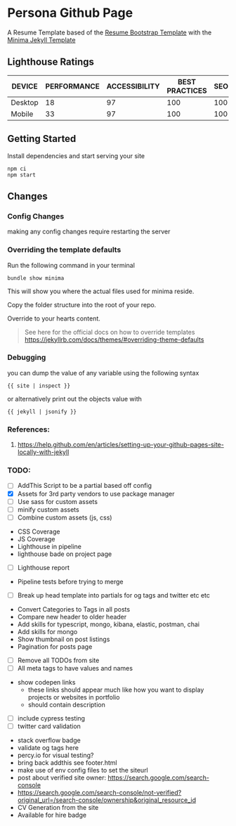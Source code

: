 # Persona Github Page
A Resume Template based of the [Resume Bootstrap Template](https://startbootstrap.com/themes/resume/) with the [Minima Jekyll Template](https://jekyll.github.io/minima/)

## Lighthouse Ratings

| **DEVICE**    | **PERFORMANCE**   | **ACCESSIBILITY** | **BEST PRACTICES**    | **SEO**   | **PWA**   |
| ------------- | ----------------- | ----------------- | --------------------- | --------- | --------- |
| Desktop       | 18                | 97                | 100                   | 100       | n/a       |
| Mobile        | 33                | 97                | 100                   | 100       | n/a       |

## Getting Started
Install dependencies and start serving your site

```
npm ci
npm start
```

## Changes

### Config Changes
making any config changes require restarting the server

### Overriding the template defaults
Run the following command in your terminal
```
bundle show minima
```

This will show you where the actual files used for minima reside.

Copy the folder structure into the root of your repo.

Override to your hearts content.

> See here for the official docs on how to override templates
> https://jekyllrb.com/docs/themes/#overriding-theme-defaults

### Debugging
you can dump the value of any variable using the following syntax

```
{{ site | inspect }}
```

or alternatively print out the objects value with

```
{{ jekyll | jsonify }}
```

### References:
1. https://help.github.com/en/articles/setting-up-your-github-pages-site-locally-with-jekyll


### TODO:
* [ ] AddThis Script to be a partial based off config
* [X] Assets for 3rd party vendors to use package manager
* [ ] Use sass for custom assets
* [ ] minify custom assets
* [ ] Combine custom assets (js, css)
* CSS Coverage
* JS Coverage
* Lighthouse in pipeline
* lighthouse bade on project page
* [ ] Lighthouse report
* Pipeline tests before trying to merge
* [ ] Break up head template into partials for og tags and twitter etc etc
* Convert Categories to Tags in all posts
* Compare new header to older header
* Add skills for typescript, mongo, kibana, elastic, postman, chai
* Add skills for mongo
* Show thumbnail on post listings
* Pagination for posts page
* [ ] Remove all TODOs from site
* [ ] All meta tags to have values and names
* show codepen links
  * these links should appear much like how you want to display projects or websites in portfolio
  * should contain description
* [ ] include cypress testing
* [ ] twitter card validation
* stack overflow badge
* validate og tags here
* percy.io for visual testing?
* bring back addthis see footer.html
* make use of env config files to set the siteurl
* post about verified site owner: https://search.google.com/search-console
* https://search.google.com/search-console/not-verified?original_url=/search-console/ownership&original_resource_id
* CV Generation from the site
* Available for hire badge
